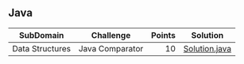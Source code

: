 ## Java
| SubDomain | Challenge | Points | Solution |
|-----------|-----------|-------:|----------|
|Data Structures|Java Comparator|10|[Solution.java](Data%20Structures/Java%20Comparator/Solution.java)|
